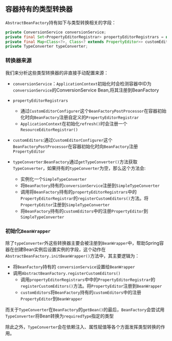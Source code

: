 ## 容器持有的类型转换器

`AbstractBeanFactory`持有如下与类型转换相关的字段：

~~~java
private ConversionService conversionService;
private final Set<PropertyEditorRegistrar> propertyEditorRegistrars = new LinkedHashSet<>(4);
private final Map<Class<?>, Class<? extends PropertyEditor>> customEditors = new HashMap<>(4);
private TypeConverter typeConverter;
~~~

### 转换器来源

我们来分析这些类型转换器的非直接手动配置来源：

* `conversionService`：`ApplicationContext`初始化时会检测容器中ID为`conversionService`的ConversionService Bean,将其注册到BeanFactory

* `propertyEditorRegistrars`
  * 通过`CustomEditorConfigurer`这个`BeanFactoryPostProcessor`在容器初始化时向`BeanFactory`注册自定义的`PropertyEditorRegistrar`
  * `ApplicationContext`在初始化`refresh()`时会注册一个`ResourceEditorRegistrar()`
* `customEditors`:通过`CustomEditorConfigurer`这个`BeanFactoryPostProcessor`在容器初始化时向`BeanFactory`注册`PropertyEditor`
* `typeConverter`:`BeanFactory`通过`getTypeConverter()`方法获取`TypeConverter`，如果持有的`typeConverter`为空，那么这个方法会:
  * 实例化一个`SimpleTypeConverter`
  * 将`BeanFactory`持有的`conversionService`注册到`SimpleTypeConverter`
  * 调用将`BeanFactory`持有的`propertyEditorRegistrars`中的`PropertyEditorRegistrar`的`registerCustomEditors()`方法。将`PropertyEditor`注册到`SimpleTypeConverter`
  * 将`BeanFactory`持有的`customEditors`中的注册`PropertyEditor`到`SimpleTypeConverter`

### 初始化`BeanWrapper`

除了`typeConverter`外这些转换器主要会被注册到`BeanWrapper`中，帮助Spring容器在创建Bean实例后设置实例的字段，这个动作在`AbstractBeanFactory.initBeanWrapper()`方法中，其主要逻辑为：

* 将`BeanFactory`持有的 `conversionService`设置给`BeanWrapper`
* 调用`AbstractBeanFactory.registerCustomEditors()`
  * 调用`propertyEditorRegistrars`中中的`PropertyEditorRegistrar`的`registerCustomEditors()`方法。将`PropertyEditor`注册到`BeanWrapper`
  * `customEditors`将`BeanFactory`持有的`customEditors`中的注册`PropertyEditor`到`BeanWrapper`

而关于`TypeConverter`在`BeanFactory`的`getBean()`的最后，`BeanFactory`会尝试用`TypeConverter`将Bean转换为`requiredType`指定的类型

除此之外，`TypeConverter`会在依赖注入、属性赋值等各个方面发挥类型转换的作用。